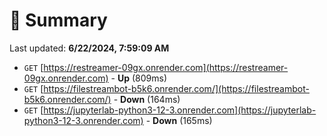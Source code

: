 # 📖 Summary
Last updated: **6/22/2024, 7:59:09 AM**

- `GET` [https://restreamer-09gx.onrender.com](https://restreamer-09gx.onrender.com) - **Up** (809ms)
- `GET` [https://filestreambot-b5k6.onrender.com/](https://filestreambot-b5k6.onrender.com/) - **Down** (164ms)
- `GET` [https://jupyterlab-python3-12-3.onrender.com](https://jupyterlab-python3-12-3.onrender.com) - **Down** (165ms)
